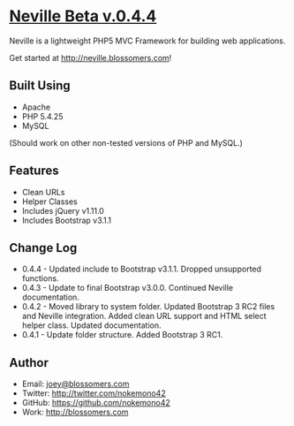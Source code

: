 [Neville Beta v.0.4.4](http://neville.blossomers.com)
====================

Neville is a lightweight PHP5 MVC Framework for building web applications.

Get started at http://neville.blossomers.com!

Built Using
-----------
* Apache
* PHP 5.4.25
* MySQL

(Should work on other non-tested versions of PHP and MySQL.)

Features
--------
* Clean URLs
* Helper Classes
* Includes jQuery v1.11.0
* Includes Bootstrap v3.1.1

Change Log
----------
* 0.4.4 - Updated include to Bootstrap v3.1.1. Dropped unsupported functions.
* 0.4.3 - Update to final Bootstrap v3.0.0. Continued Neville documentation.
* 0.4.2 - Moved library to system folder. Updated Bootstrap 3 RC2 files and Neville integration. Added clean URL support and HTML select helper class. Updated documentation.
* 0.4.1 - Update folder structure. Added Bootstrap 3 RC1.

Author
------
* Email: joey@blossomers.com
* Twitter: http://twitter.com/nokemono42
* GitHub: https://github.com/nokemono42
* Work: http://blossomers.com